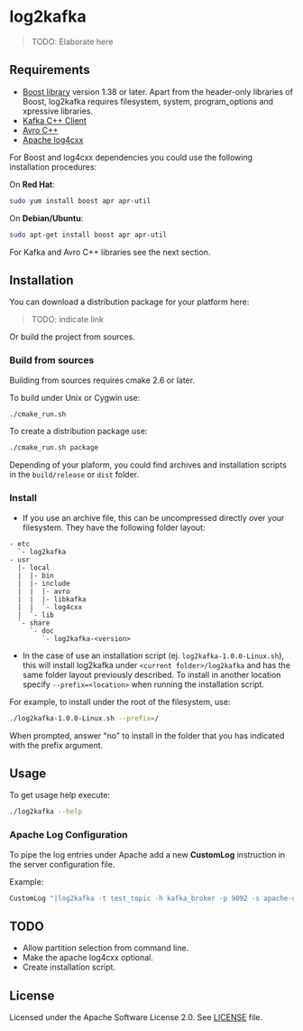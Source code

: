 log2kafka
=========

> TODO: Elaborate here

Requirements
------------

* [Boost library](http://www.boost.org) version 1.38 or later. Apart from the header-only libraries of Boost, log2kafka requires filesystem, system, program_options and xpressive libraries.
* [Kafka C++ Client](https://github.com/adobe-research/libkafka)
* [Avro C++](http://avro.apache.org/docs/current/api/cpp/html/index.html)
* [Apache log4cxx](http://logging.apache.org/log4cxx/)

For Boost and log4cxx dependencies you could use the following installation procedures:

On **Red Hat**:

```bash
sudo yum install boost apr apr-util
```

On **Debian/Ubuntu**:

```bash
sudo apt-get install boost apr apr-util
```

For Kafka and Avro C++ libraries see the next section.


Installation
------------

You can download a distribution package for your platform here:

> TODO: indicate link

Or build the project from sources.

### Build from sources

Building from sources requires cmake 2.6 or later. 

To build under Unix or Cygwin use:

```bash
./cmake_run.sh
```

To create a distribution package use:

```bash
./cmake_run.sh package
```

Depending of your plaform, you could find archives and installation scripts in the `build/release` or `dist` folder.

### Install

* If you use an archive file, this can be uncompressed directly over your filesystem. They have the following folder layout:

```
- etc
  `- log2kafka
- usr
  |- local
  |  |- bin
  |  |- include
  |  |  |- avro
  |  |  |- libkafka
  |  |  `- log4cxx
  |  `- lib
  `- share
     `- doc
        `- log2kafka-<version>
```   
        
* In the case of use an installation script (ej. `log2kafka-1.0.0-Linux.sh`), this will install log2kafka under `<current folder>/log2kafka` and has the same folder layout previously described. To install in another location specify `--prefix=<location>` when running the installation script.

For example, to install under the root of the filesystem, use:

```bash
./log2kafka-1.0.0-Linux.sh --prefix=/
```

When prompted, answer "no" to install in the folder that you has indicated with the prefix argument.

Usage
-----

To get usage help execute:

```bash
./log2kafka --help
```

### Apache Log Configuration

To pipe the log entries under Apache add a new **CustomLog** instruction in the server configuration file. 

Example:

```apache
CustomLog "|log2kafka -t test_topic -h kafka_broker -p 9092 -s apache-combined -l /etc/log2kafka/log4cxx.properties" combined
```

TODO
----

* Allow partition selection from command line.
* Make the apache log4cxx optional.
* Create installation script.

License
-------

Licensed under the Apache Software License 2.0. See [LICENSE](LICENSE) file.
